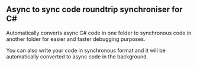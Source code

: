 ## Async to sync code roundtrip synchroniser for C#
Automatically converts async C# code in one folder to synchronous code in another folder for easier and faster debugging purposes. 

You can also write your code in synchronous format and it will be automatically converted to async code in the background.
